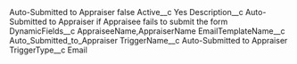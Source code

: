<?xml version="1.0" encoding="UTF-8"?>
<CustomMetadata xmlns="http://soap.sforce.com/2006/04/metadata" xmlns:xsi="http://www.w3.org/2001/XMLSchema-instance" xmlns:xsd="http://www.w3.org/2001/XMLSchema">
    <label>Auto-Submitted to Appraiser</label>
    <protected>false</protected>
    <values>
        <field>Active__c</field>
        <value xsi:type="xsd:string">Yes</value>
    </values>
    <values>
        <field>Description__c</field>
        <value xsi:type="xsd:string">Auto-Submitted to Appraiser if Appraisee fails to submit the form</value>
    </values>
    <values>
        <field>DynamicFields__c</field>
        <value xsi:type="xsd:string">AppraiseeName,AppraiserName</value>
    </values>
    <values>
        <field>EmailTemplateName__c</field>
        <value xsi:type="xsd:string">Auto_Submitted_to_Appraiser</value>
    </values>
    <values>
        <field>TriggerName__c</field>
        <value xsi:type="xsd:string">Auto-Submitted to Appraiser</value>
    </values>
    <values>
        <field>TriggerType__c</field>
        <value xsi:type="xsd:string">Email</value>
    </values>
</CustomMetadata>
